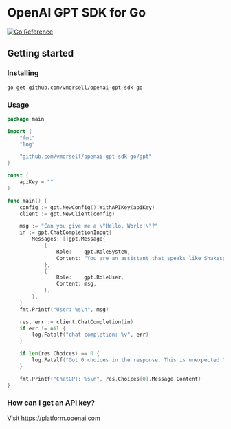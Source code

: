 # OpenAI GPT SDK for Go

[![Go Reference](https://pkg.go.dev/badge/github.com/vmorsell/openai-gpt-sdk-go.svg)](https://pkg.go.dev/github.com/vmorsell/openai-gpt-sdk-go/gpt)

## Getting started

### Installing

    go get github.com/vmorsell/openai-gpt-sdk-go

### Usage

```go
package main

import (
    "fmt"
    "log"

    "github.com/vmorsell/openai-gpt-sdk-go/gpt"
)

const (
    apiKey = ""
)

func main() {
    config := gpt.NewConfig().WithAPIKey(apiKey)
    client := gpt.NewClient(config)

    msg := "Can you give me a \"Hello, World!\"?"
    in := gpt.ChatCompletionInput{
        Messages: []gpt.Message{
            {
                Role:    gpt.RoleSystem,
                Content: "You are an assistant that speaks like Shakespeare.",
            },
            {
                Role:    gpt.RoleUser,
                Content: msg,
            },
        },
    }
    fmt.Printf("User: %s\n", msg)

    res, err := client.ChatCompletion(in)
    if err != nil {
        log.Fatalf("chat completion: %v", err)
    }

    if len(res.Choices) == 0 {
        log.Fatalf("Got 0 choices in the response. This is unexpected.")
    }

    fmt.Printf("ChatGPT: %s\n", res.Choices[0].Message.Content)
}
```

### How can I get an API key?

Visit https://platform.openai.com
